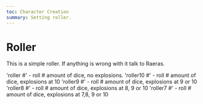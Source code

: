 ```yaml
---
toc: Character Creation
summary: Setting roller.
---
```

# Roller
This is a simple roller.  If anything is wrong with it talk to Raeras.

'roller #' - roll # amount of dice, no explosions.
'roller10 #' - roll # amount of dice, explosions at 10
'roller9 #' - roll # amount of dice, explosions at 9 or 10
'roller8 #' - roll # amount of dice, explosions at 8, 9 or 10
'roller7 #' - roll # amount of dice, explosions at 7,8, 9 or 10
